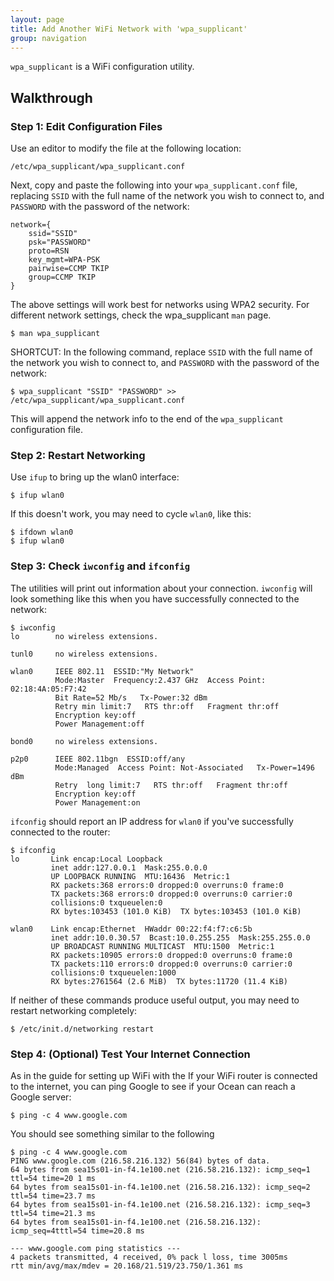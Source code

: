 ```yaml
---
layout: page
title: Add Another WiFi Network with 'wpa_supplicant'
group: navigation
---
```


`wpa_supplicant` is a WiFi configuration utility.

## Walkthrough

### Step 1: Edit Configuration Files

Use an editor to modify the file at the following location:

```
/etc/wpa_supplicant/wpa_supplicant.conf
```

Next, copy and paste the following into your `wpa_supplicant.conf` file, replacing `SSID` with the full name of the network you wish to connect to, and `PASSWORD` with the password of the network:

```kconfig
network={
    ssid="SSID"
    psk="PASSWORD"
    proto=RSN
    key_mgmt=WPA-PSK
    pairwise=CCMP TKIP
    group=CCMP TKIP
}
```

The above settings will work best for networks using WPA2 security.  For different network settings, check the wpa_supplicant `man` page.

```console
$ man wpa_supplicant
```

SHORTCUT: In the following command, replace `SSID` with the full name of the network you wish to connect to, and `PASSWORD` with the password of the network:

```console
$ wpa_supplicant "SSID" "PASSWORD" >> /etc/wpa_supplicant/wpa_supplicant.conf
```

This will append the network info to the end of the `wpa_supplicant` configuration file.

### Step 2: Restart Networking

Use `ifup` to bring up the wlan0 interface:

```console
$ ifup wlan0
```

If this doesn't work, you may need to cycle `wlan0`, like this:

```console
$ ifdown wlan0
$ ifup wlan0
```

### Step 3: Check `iwconfig` and `ifconfig`

The utilities will print out information about your connection.  `iwconfig` will look something like this when you have successfully connected to the network:

```console
$ iwconfig
lo        no wireless extensions.

tunl0     no wireless extensions.

wlan0     IEEE 802.11  ESSID:"My Network"
          Mode:Master  Frequency:2.437 GHz  Access Point: 02:18:4A:05:F7:42
          Bit Rate=52 Mb/s   Tx-Power:32 dBm
          Retry min limit:7   RTS thr:off   Fragment thr:off
          Encryption key:off
          Power Management:off

bond0     no wireless extensions.

p2p0      IEEE 802.11bgn  ESSID:off/any
          Mode:Managed  Access Point: Not-Associated   Tx-Power=1496 dBm
          Retry  long limit:7   RTS thr:off   Fragment thr:off
          Encryption key:off
          Power Management:on
```

`ifconfig` should report an IP address for `wlan0` if you've successfully connected to the router:

```console
$ ifconfig
lo       Link encap:Local Loopback
         inet addr:127.0.0.1  Mask:255.0.0.0
         UP LOOPBACK RUNNING  MTU:16436  Metric:1
         RX packets:368 errors:0 dropped:0 overruns:0 frame:0
         TX packets:368 errors:0 dropped:0 overruns:0 carrier:0
         collisions:0 txqueuelen:0
         RX bytes:103453 (101.0 KiB)  TX bytes:103453 (101.0 KiB)

wlan0    Link encap:Ethernet  HWaddr 00:22:f4:f7:c6:5b
         inet addr:10.0.30.57  Bcast:10.0.255.255  Mask:255.255.0.0
         UP BROADCAST RUNNING MULTICAST  MTU:1500  Metric:1
         RX packets:10905 errors:0 dropped:0 overruns:0 frame:0
         TX packets:110 errors:0 dropped:0 overruns:0 carrier:0
         collisions:0 txqueuelen:1000
         RX bytes:2761564 (2.6 MiB)  TX bytes:11720 (11.4 KiB)
```

If neither of these commands produce useful output, you may need to restart networking completely:

```console
$ /etc/init.d/networking restart
```

### Step 4: (Optional) Test Your Internet Connection

As in the guide for setting up WiFi with the If your WiFi router is connected to the internet, you can ping Google to see if your Ocean can reach a Google server:

```console
$ ping -c 4 www.google.com
```

You should see something similar to the following

```console
$ ping -c 4 www.google.com
PING www.google.com (216.58.216.132) 56(84) bytes of data.
64 bytes from sea15s01-in-f4.1e100.net (216.58.216.132): icmp_seq=1 ttl=54 time=20 1 ms
64 bytes from sea15s01-in-f4.1e100.net (216.58.216.132): icmp_seq=2 ttl=54 time=23.7 ms
64 bytes from sea15s01-in-f4.1e100.net (216.58.216.132): icmp_seq=3 ttl=54 time=21.3 ms
64 bytes from sea15s01-in-f4.1e100.net (216.58.216.132): icmp_seq=4tttl=54 time=20.8 ms

--- www.google.com ping statistics ---
4 packets transmitted, 4 received, 0% pack l loss, time 3005ms
rtt min/avg/max/mdev = 20.168/21.519/23.750/1.361 ms
```
